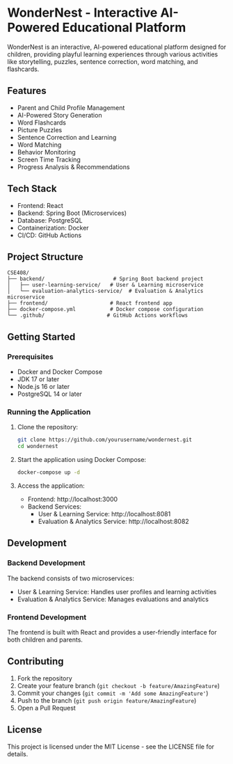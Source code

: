 # WonderNest - Interactive AI-Powered Educational Platform

WonderNest is an interactive, AI-powered educational platform designed for children, providing playful learning experiences through various activities like storytelling, puzzles, sentence correction, word matching, and flashcards.

## Features

- Parent and Child Profile Management
- AI-Powered Story Generation
- Word Flashcards
- Picture Puzzles
- Sentence Correction and Learning
- Word Matching
- Behavior Monitoring
- Screen Time Tracking
- Progress Analysis & Recommendations

## Tech Stack

- Frontend: React
- Backend: Spring Boot (Microservices)
- Database: PostgreSQL
- Containerization: Docker
- CI/CD: GitHub Actions

## Project Structure 

```
CSE408/
├── backend/                      # Spring Boot backend project
│   ├── user-learning-service/   # User & Learning microservice
│   └── evaluation-analytics-service/  # Evaluation & Analytics microservice
├── frontend/                    # React frontend app
├── docker-compose.yml           # Docker compose configuration
└── .github/                    # GitHub Actions workflows
```

## Getting Started

### Prerequisites

- Docker and Docker Compose
- JDK 17 or later
- Node.js 16 or later
- PostgreSQL 14 or later

### Running the Application

1. Clone the repository:
   ```bash
   git clone https://github.com/yourusername/wondernest.git
   cd wondernest
   ```

2. Start the application using Docker Compose:
   ```bash
   docker-compose up -d
   ```

3. Access the application:
   - Frontend: http://localhost:3000
   - Backend Services: 
     - User & Learning Service: http://localhost:8081
     - Evaluation & Analytics Service: http://localhost:8082

## Development

### Backend Development

The backend consists of two microservices:
- User & Learning Service: Handles user profiles and learning activities
- Evaluation & Analytics Service: Manages evaluations and analytics

### Frontend Development

The frontend is built with React and provides a user-friendly interface for both children and parents.

## Contributing

1. Fork the repository
2. Create your feature branch (`git checkout -b feature/AmazingFeature`)
3. Commit your changes (`git commit -m 'Add some AmazingFeature'`)
4. Push to the branch (`git push origin feature/AmazingFeature`)
5. Open a Pull Request

## License

This project is licensed under the MIT License - see the LICENSE file for details.
